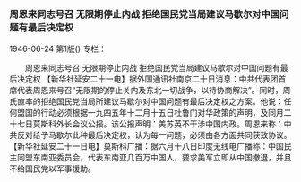 ### 周恩来同志号召  无限期停止内战  拒绝国民党当局建议马歇尔对中国问题有最后决定权

1946-06-24
第1版()
专栏：

　　周恩来同志号召
    无限期停止内战
    拒绝国民党当局建议马歇尔对中国问题有最后决定权
    【新华社延安二十一电】据外国通讯社南京二十日消息：中共代表团首席代表周恩来号召“无限期的停止关内及东北一切战争，以待协商解决”。同时，周氏直率的拒绝国民党当局所建议马歇尔对中国问题有最后决定权之方案。他说：任何盟国的行动必须根据一九四五年十二月十五日杜鲁门对华政策的声明，及同月二十七日莫斯科外长会议公报。该公报声明：美苏英不干涉中国内政。周恩来称：中共反对给予马歇尔此种最后决定权，认为每一问题，必须由各方面共同获致协议。
    【新华社延安二十一日电】莫斯科广播：据六月十八日印度无线电广播称：中国民主同盟东南亚委员会，代表东南亚几百万中国人，要求美军立即从中国撤退，并且不给国民党以军事援助。
